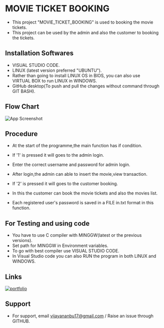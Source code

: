 # MOVIE TICKET BOOKING

*  This project "MOVIE_TICKET_BOOKING" is used to booking the movie tickets.
*  This project can be used by the admin and also the customer to booking the tickets.


## Installation Softwares

*   VISUAL STUDIO CODE.
*   LINUX (latest version preferred "UBUNTU").
*   Rather than going to install LINUX OS in BIOS, you can also use VIRTUAL BOX to run LINUX in WINDOWS.
*   GitHub desktop(To push and pull the changes without command through GIT BASH).

## Flow Chart


![App Screenshot](https://images.unsplash.com/photo-1648909297784-54f6ae0e1174?ixlib=rb-1.2.1&ixid=MnwxMjA3fDB8MHxwcm9maWxlLXBhZ2V8MXx8fGVufDB8fHx8&auto=format&fit=crop&w=500&q=60)


## Procedure

*  At the start of the programme,the main function has if condition.
*  If '1' is pressed it will goes to the admin login.
*  Enter the correct username and password for admin login.
*  After login,the admin can able to insert the movie,view transaction. 
*  If '2' is pressed it will goes to the customer booking.
*  In this the customer can book the movie tickets and also the movies list.

*   Each registered user's password is saved in a FILE in.txt format in this function.

## For Testing and using code

* You have to use C compiler with MINGGW(latest or the previous versions).
* Set path for MINGGW in Environment variables.
* To go with best compiler use VISUAL STUDIO CODE.
* In Visual Studio code you can also RUN the program in both LINUX and WINDOWS.

## Links

[![portfolio](https://img.shields.io/badge/my_portfolio-000?style=for-the-badge&logo=ko-fi&logoColor=white)](https://github.com/Vijayan1707/M1_MOVIE-TICKET-BOOKING.git)

## Support

*   For support, email vijayananbu17@gmail.com / Raise an issue through GITHUB.